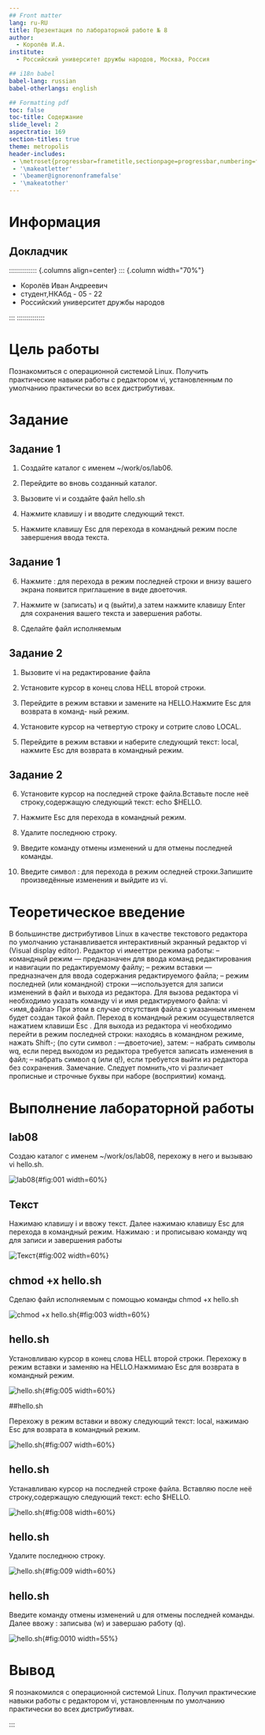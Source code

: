 ```yaml
---
## Front matter
lang: ru-RU
title: Презентация по лабораторной работе № 8
author:
  - Королёв И.А.
institute:
  - Российский университет дружбы народов, Москва, Россия

## i18n babel
babel-lang: russian
babel-otherlangs: english

## Formatting pdf
toc: false
toc-title: Содержание
slide_level: 2
aspectratio: 169
section-titles: true
theme: metropolis
header-includes:
 - \metroset{progressbar=frametitle,sectionpage=progressbar,numbering=fraction}
 - '\makeatletter'
 - '\beamer@ignorenonframefalse'
 - '\makeatother'
---
```


# Информация

## Докладчик

:::::::::::::: {.columns align=center}
::: {.column width="70%"}

  * Королёв Иван Андреевич
  * студент,НКАбд - 05 - 22
  * Российский университет дружбы народов

:::
::::::::::::::

# Цель работы

Познакомиться с операционной системой Linux. Получить практические навыки работы с редактором vi, установленным по умолчанию практически во всех дистрибутивах.

# Задание

## Задание 1

1. Создайте каталог с именем ~/work/os/lab06. 

2. Перейдите во вновь созданный каталог. 

3. Вызовите vi и создайте файл hello.sh

4. Нажмите клавишу i и вводите следующий текст.

5. Нажмите клавишу Esc для перехода в командный режим после завершения ввода текста. 

## Задание 1

6. Нажмите : для перехода в режим последней строки и внизу вашего экрана появится приглашение в виде двоеточия. 

7. Нажмите w (записать) и q (выйти),а затем нажмите клавишу Enter для сохранения вашего текста и завершения работы. 

8. Сделайте файл исполняемым

## Задание 2

1. Вызовите vi на редактирование файла

2. Установите курсор в конец слова HELL второй строки. 

3. Перейдите в режим вставки и замените на HELLO.Нажмите Esc для возврата в команд- ный режим. 

4. Установите курсор на четвертую строку и сотрите слово LOCAL. 

5. Перейдите в режим вставки и наберите следующий текст: local, нажмите Esc для возврата в командный режим. 

## Задание 2

6. Установите курсор на последней строке файла.Вставьте после неё строку,содержащую следующий текст: echo $HELLO. 

7. Нажмите Esc для перехода в командный режим. 

8. Удалите последнюю строку. 

9. Введите команду отмены изменений u для отмены последней команды. 

10. Введите символ : для перехода в режим оследней строки.Запишите произведённые изменения и выйдите из vi.

# Теоретическое введение

В большинстве дистрибутивов Linux в качестве текстового редактора по умолчанию устанавливается интерактивный экранный редактор vi (Visual display editor). Редактор vi имееттри режима работы: – командный режим — предназначен для ввода команд редактирования и навигации по редактируемому файлу; – режим вставки — предназначен для ввода содержания редактируемого файла; – режим последней (или командной) строки —используется для записи изменений в файл и выхода из редактора. Для вызова редактора vi необходимо указать команду vi и имя редактируемого файла: vi <имя_файла> При этом в случае отсутствия файла с указанным именем будет создан такой файл. Переход в командный режим осуществляется нажатием клавиши Esc . Для выхода из редактора vi необходимо перейти в режим последней строки: находясь в командном режиме, нажать Shift-; (по сути символ : —двоеточие), затем: – набрать символы wq, если перед выходом из редактора требуется записать изменения в файл; – набрать символ q (или q!), если требуется выйти из редактора без сохранения.
Замечание. Следует помнить,что vi различает прописные и строчные буквы при наборе (восприятии) команд.

# Выполнение лабораторной работы

## lab08

Создаю каталог с именем ~/work/os/lab08, перехожу в него и вызываю vi hello.sh. 

![lab08](image/12.png){#fig:001 width=60%}

## Текст

Нажимаю клавишу i и ввожу текст. Далее нажимаю клавишу Esc для перехода в командный режим. Нажимаю : и прописываю команду wq для записи и завершения работы 

![Текст](image/15.png){#fig:002 width=60%}

## chmod +x hello.sh

Сделаю файл исполняемым с помощью команды chmod +x hello.sh 

![chmod +x hello.sh](image/4.png){#fig:003 width=60%}

## hello.sh

Установливаю курсор в конец слова HELL второй строки. Перехожу в режим вставки и заменяю на HELLO.Нажмимаю Esc для возврата в командный режим. 

![hello.sh](image/14.png){#fig:005 width=60%}

##hello.sh

Перехожу в режим вставки и ввожу следующий текст: local, нажимаю Esc для возврата в командный режим. 

![hello.sh](image/17.png){#fig:007 width=60%}

## hello.sh

Устанавливаю курсор на последней строке файла. Вставляю после неё строку,содержащую следующий текст: echo $HELLO.

![hello.sh](image/18.png){#fig:008 width=60%}

## hello.sh

Удалите последнюю строку. 

![hello.sh](image/19.png){#fig:009 width=60%}

## hello.sh

Введите команду отмены изменений u для отмены последней команды. Далее ввожу : записыва (w) и завершаю работу (q). 

![hello.sh](image/20.png){#fig:0010 width=55%}

# Вывод

Я познакомился с операционной системой Linux. Получил практические навыки работы с редактором vi, установленным по умолчанию практически во всех дистрибутивах.



:::

